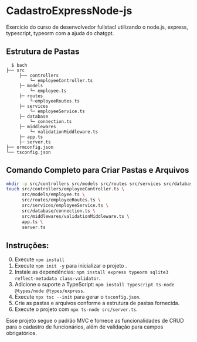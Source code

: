 # CadastroExpressNode-js
Exercicio do curso de desenvolvedor fullstacl utilizando o node.js, express, typescript, typeorm com a ajuda do chatgpt.

## Estrutura de Pastas
```shell
  $ bach
├── src
     ├── controllers
         └─ employeeController.ts
     ├─ models
         └─ employee.ts
     ├─ routes
         └─employeeRoutes.ts
     ├─ services
         └─ employeeService.ts
     ├─ database
         └─ connection.ts
     ├─ middlewares
         └─ validationMiddleware.ts
     ├─ app.ts
     ├─ server.ts
├── ormconfig.json
└── tsconfig.json

```
## Comando Completo para Criar Pastas e Arquivos

```sh
mkdir -p src/controllers src/models src/routes src/services src/database src/middlewares && \
touch src/controllers/employeeController.ts \
      src/models/employee.ts \
      src/routes/employeeRoutes.ts \
      src/services/employeeService.ts \
      src/database/connection.ts \
      src/middlewares/validationMiddleware.ts \
      app.ts \
      server.ts

```
## Instruções:
0. Execute `npm install`
1. Execute  `npm init -y`  para inicializar o projeto .
2. Instale as dependências: `npm install express typeorm sqlite3 reflect-metadata class-validator`.
 3.  Adicione o suporte a TypeScript: `npm install typescript ts-node @types/node @types/express`.
4. Execute `npx tsc --init` para gerar o `tsconfig.json`.
5. Crie as pastas e arquivos conforme a estrutura de pastas fornecida.
6. Execute o projeto com `npx ts-node src/server.ts`.


Esse projeto segue o padrão MVC e fornece as funcionalidades de CRUD para o cadastro de funcionários, além de validação para campos obrigatórios.
